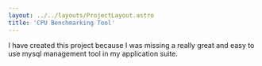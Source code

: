 ```yaml
---
layout: ../../layouts/ProjectLayout.astro
title: 'CPU Benchmarking Tool'
---
```


I have created this project because I was missing a really great and easy to use mysql management tool in my application suite.
